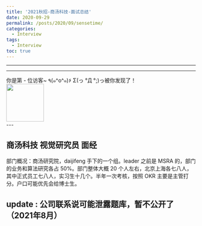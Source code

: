 ```yaml
---
title: '2021秋招-商汤科技-面试总结'
date: 2020-09-29
permalink: /posts/2020/09/sensetime/
categories:
  - Interview
tags:
  - Interview
toc: true
---
```


---

---

<div>
<div class="button01">
      <visited_a href="#" display:inline>你是第<span data-hk-page="current"> - </span>位访客~</visited_a>
      <visited_p class="top">٩(๑^o^๑)۶</visited_p>
      <visited_p class="bottom">Σ(っ °Д °;)っ被你发现了！</visited_p>
</div>
<img align="center" width="100" src="{{ site.url }}/images/static/take_me.gif" alt="" display:inline>
</div>
---

## 商汤科技 视觉研究员 面经

部门概况：商汤研究院，daijifeng 手下的一个组。leader 之前是 MSRA 的，部门的业务和算法研究各占 50%。部门整体大概 20 个人左右，北京上海各七八人，其中正式员工七八人，实习生十几个。半年一次考核，按照 OKR 主要是主管打分。户口可能优先会给博士生。

## update : 公司联系说可能泄露题库，暂不公开了 （2021年8月）

<!--

## 一面 （2020 年 9 月 29 日）

- 自我介绍

- 算法题 1

```python
'''
给定一个包含很多个非负整数的数组，按照某种顺序组合这些数，使得最终的结果值最大
'''
from functools import cmp_to_key

 def cmp(a,b):
     a=str(a)
     b=str(b)
     if a+b>b+a:
         return -1
     else:
         return 1

 def func(nums):
     if len(nums)==0:
         return ''
     nums.sort(key=cmp_to_key(cmp))
     if nums[0]==0:
         return '0'
     result=[str(x) for x in nums]
     result=''.join(result)
     return result

if __name__ == "__main__":
    t=[565, 56567, 56564567, 56167, 54167, 54164999, 5, 564, 56, 54]
    result=func(t)
    print(result)

```

- 算法题 2

```python
'''
设计一个word里使用的单词检查器，并设计相应的函数接口

给定一个词典，和一个待检查的单词。  待检查的单词可能是错误的，所以需要返回可能正确的单词。

这里只考虑正确的单词包含和输入单词一样的字符，但是可能不同的排列顺序。
'''
class wordCheck:
    def __init__(self,word_dict):
        self.max_len=0
        self.cache={}
        self.word_dict=set(word_dict)
        for w in word_dict:
            self.max_len=max(self.max_len,len(w))
            k=[0]*26
            for c in w:
                k[ord(c)-ord('a')]+=1
            k=tuple(k)
            if k not in self.cache:
                self.cache[k]=[]
            self.cache[k].append(w)
    
    def get_candidates(self,word):
        if word in self.word_dict:
            return 0,[]
        if len(word)==0 or len(word)>self.max_len:
            return -1,[]
        k=[0]*26
        for c in word:
            k[ord(c)-ord('a')]+=1
        k=tuple(k)
        result=self.cache.get(k,[])
        if len(result)==0:
            return -2,result
        else:
            return len(result),result

if __name__ == "__main__":
    word_dict=['dog', 'act', 'cat', 'mouse', 'kitty']
    wc=wordCheck(word_dict)
    query=['cat','tca','tcaa']
    for q in query:
        status_code,result=wc.get_candidates(q)
        print(status_code,result)
    # dictionary = {}
    # word = 'correct' -> '0,[]'  正确单词
    # word = 'asdfasdfsadfsadfasdfsdffsfaf' ->  '-1,[]' 过长/过短的单词
    # word1= 'aaaaaaaa' -> '-2,[]'  找不到合理的重排序后的单词
    # word2= 'abcd' -> 'num,[]'     能够找到合理的重排序的单词
```

- 讲解了一下 CVPR 的论文
- 内存中堆内存和栈内存有啥区别
- 进程和线程的区别

## 二面（2020 年 10 月 12 日）

- 二面是部门的主管戴继峰，面试时间总共 30 分钟左右，上来面了两个物理问题。

- 空间站中的宇航员为啥会失重

  - 重力提供圆周运动的向心力，受力平衡所以失重

- 火星探测器的轨道是什么样子的，并分析其受力情况。

- 在两个 Visual studio IDE 中运行相同的一份代码，他们的操作结果和输出是否会相互影响？

  - 不会因为是独立的进程，有自己独立的内存空间。

- 如果两个相同的代码某个指针输出的地址空间相同是什么原因？

  - 因为操作系统的分页机制，所以地址空间是虚拟空间。

- 手推 softmax 的前向和反向传播的公式。

- 反问面试官问题，得知北京户口比较困难，先锋计划基本无望。工作内容比较灵活，可以有纯 research，也可以有业务相关的结合，和其他的业务团队合作。另外一个优势是可以方便以后读博，有比较多的学术合作的资源。

## 三面（2020 年 10 月 14 日）

- 自我介绍
- 根据 CVPR 的论文进行深入的讨论，比如领域的发展方向什么的。
- 怎么判断一个导数为 0 的点是鞍点还是极值点？
-->

<div data-hk-top-pages="5"> </div>
